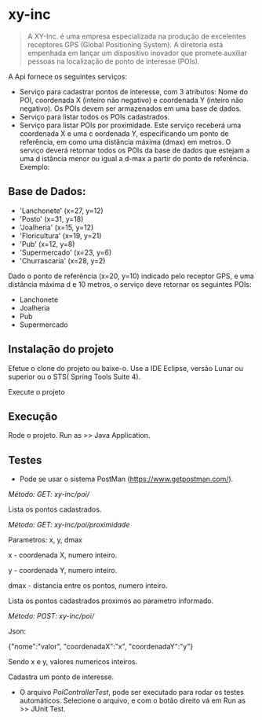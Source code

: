 # xy-inc
>A XY-Inc. é uma empresa especializada na produção de excelentes receptores GPS (Global Positioning System). 
 A diretoria está empenhada em lançar um dispositivo inovador que promete auxiliar pessoas na localização de ponto de interesse (POIs).

A Api fornece os seguintes serviços:
* Serviço para cadastrar pontos de interesse, com 3 atributos: Nome do POI, coordenada X
(inteiro não negativo) e coordenada Y (inteiro não negativo). Os POIs devem ser armazenados
em uma base de dados.
* Serviço para listar todos os POIs cadastrados.
* Serviço para listar POIs por proximidade. Este serviço receberá uma coordenada X e uma c
oordenada Y, especificando um ponto de referência, em como uma distância máxima (dmax) em metros. O serviço deverá retornar todos os POIs da base de dados que estejam a uma d
istância menor ou igual a d-max a partir do ponto de referência. Exemplo:

## Base de Dados:
  * 'Lanchonete' (x=27, y=12)
  * 'Posto' (x=31, y=18)
  * 'Joalheria' (x=15, y=12)
  * 'Floricultura' (x=19, y=21)
  * 'Pub' (x=12, y=8)
  * 'Supermercado' (x=23, y=6)
  * 'Churrascaria' (x=28, y=2)

Dado o ponto de referência (x=20, y=10) indicado pelo receptor GPS, e uma distância máxima d
e 10 metros, o serviço deve retornar os seguintes POIs:
  * Lanchonete
  * Joalheria
  * Pub
  * Supermercado

## Instalação do projeto

Efetue o clone do projeto ou baixe-o.
Use a IDE Eclipse, versão Lunar ou superior ou o STS( Spring Tools Suite 4).

Execute o projeto 

## Execução

Rode o projeto. Run as >> Java Application.


## Testes
* Pode se usar o sistema PostMan (https://www.getpostman.com/).

_Método: GET: xy-inc/poi/_

Lista os pontos cadastrados.

_Método: GET: xy-inc/poi/proximidade_

Parametros: x, y, dmax

x - coordenada X, numero inteiro.

y - coordenada Y, numero inteiro.

dmax - distancia entre os pontos, numero inteiro.

Lista os pontos cadastrados proximos ao parametro informado.

_Método: POST: xy-inc/poi/_

Json: 

{"nome":"valor", "coordenadaX":"x", "coordenadaY":"y"}

Sendo x e y, valores numericos inteiros.

Cadastra um ponto de interesse.

* O arquivo _PoiControllerTest_, pode ser executado para rodar os testes automáticos.
Selecione o arquivo, e com o botão direito vá em Run as >> JUnit Test.


